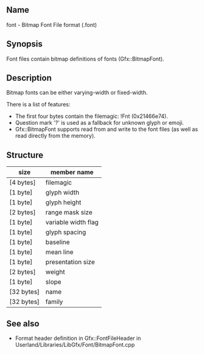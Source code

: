 ## Name

font - Bitmap Font File format (.font)

## Synopsis

Font files contain bitmap definitions of fonts (Gfx::BitmapFont).

## Description

Bitmap fonts can be either varying-width or fixed-width.

There is a list of features:

- The first four bytes contain the filemagic: !Fnt (0x21466e74).
- Question mark '?' is used as a fallback for unknown glyph or emoji.
- Gfx::BitmapFont supports read from and write to the font files (as well as read directly from the memory).

## Structure

| size       | member name         |
|------------|---------------------|
| [4 bytes]  | filemagic           |
| [1 byte]   | glyph width         |
| [1 byte]   | glyph height        |
| [2 bytes]  | range mask size     |
| [1 byte]   | variable width flag |
| [1 byte]   | glyph spacing       |
| [1 byte]   | baseline            |
| [1 byte]   | mean line           |
| [1 byte]   | presentation size   |
| [2 bytes]  | weight              |
| [1 byte]   | slope               |
| [32 bytes] | name                |
| [32 bytes] | family              |

## See also

- Format header definition in Gfx::FontFileHeader in Userland/Libraries/LibGfx/Font/BitmapFont.cpp

